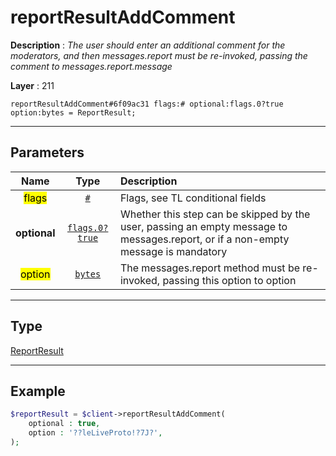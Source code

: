 # reportResultAddComment

**Description** : *The user should enter an additional comment for the moderators, and then messages\.report must be re\-invoked, passing the comment to messages\.report\.message*

**Layer** : 211

```tl
reportResultAddComment#6f09ac31 flags:# optional:flags.0?true option:bytes = ReportResult;
```

---

## Parameters

| Name | Type | Description |
| :---: | :---: | :--- |
| <mark>flags</mark> | [`#`](type/#) | Flags, see TL conditional fields |
| **optional** | [`flags.0?true`](type/true) | Whether this step can be skipped by the user, passing an empty message to messages.report, or if a non-empty message is mandatory |
| <mark>option</mark> | [`bytes`](type/bytes) | The messages.report method must be re-invoked, passing this option to option |

---

## Type

[ReportResult](type/ReportResult)

---

## Example

```php
$reportResult = $client->reportResultAddComment(
	optional : true,
	option : '??leLiveProto!?7J?',
);
```